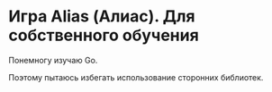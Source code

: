 # Игра Alias (Алиас). Для собственного обучения

Понемногу изучаю Go.

Поэтому пытаюсь избегать использование сторонних библиотек.